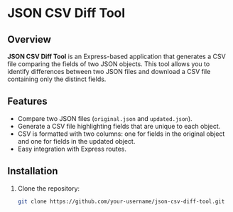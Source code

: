 # JSON CSV Diff Tool

## Overview
**JSON CSV Diff Tool** is an Express-based application that generates a CSV file comparing the fields of two JSON objects. This tool allows you to identify differences between two JSON files and download a CSV file containing only the distinct fields.

## Features
- Compare two JSON files (`original.json` and `updated.json`).
- Generate a CSV file highlighting fields that are unique to each object.
- CSV is formatted with two columns: one for fields in the original object and one for fields in the updated object.
- Easy integration with Express routes.

## Installation

1. Clone the repository:
   ```bash
   git clone https://github.com/your-username/json-csv-diff-tool.git

